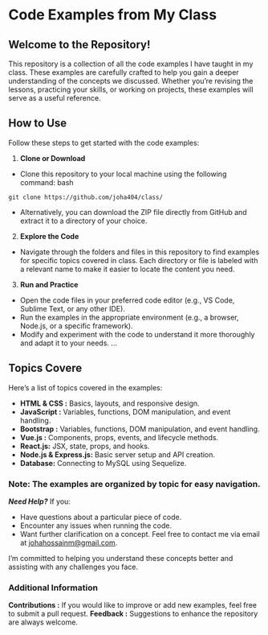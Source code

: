 # Code Examples from My Class
## Welcome to the Repository!
This repository is a collection of all the code examples I have taught in my class. These examples are carefully crafted to help you gain a deeper understanding of the concepts we discussed. Whether you’re revising the lessons, practicing your skills, or working on projects, these examples will serve as a useful reference.

## How to Use
Follow these steps to get started with the code examples:

1. **Clone or Download**

- Clone this repository to your local machine using the following command:
bash
```
git clone https://github.com/joha404/class/
```

- Alternatively, you can download the ZIP file directly from GitHub and extract it to a directory of your choice.
  
2. **Explore the Code**

- Navigate through the folders and files in this repository to find examples for specific topics covered in class. Each directory or file is labeled with a relevant name to make it easier to locate the content you need.

3. **Run and Practice**

- Open the code files in your preferred code editor (e.g., VS Code, Sublime Text, or any other IDE).
- Run the examples in the appropriate environment (e.g., a browser, Node.js, or a specific framework).
- Modify and experiment with the code to understand it more thoroughly and adapt it to your needs.
...
## Topics Covere
Here’s a list of topics covered in the examples:

- **HTML & CSS :** Basics, layouts, and responsive design.
- **JavaScript :** Variables, functions, DOM manipulation, and event handling.
- **Bootstrap :** Variables, functions, DOM manipulation, and event handling.
- **Vue.js :** Components, props, events, and lifecycle methods.
- **React.js:** JSX, state, props, and hooks.
- **Node.js & Express.js:** Basic server setup and API creation.
- **Database:** Connecting to MySQL using Sequelize.
###  Note: The examples are organized by topic for easy navigation.

***Need Help?***
If you:

- Have questions about a particular piece of code.
- Encounter any issues when running the code.
- Want further clarification on a concept.
Feel free to contact me via email at johahossainm@gmail.com.

I’m committed to helping you understand these concepts better and assisting with any challenges you face.

### Additional Information
**Contributions :** If you would like to improve or add new examples, feel free to submit a pull request.
**Feedback :** Suggestions to enhance the repository are always welcome.
